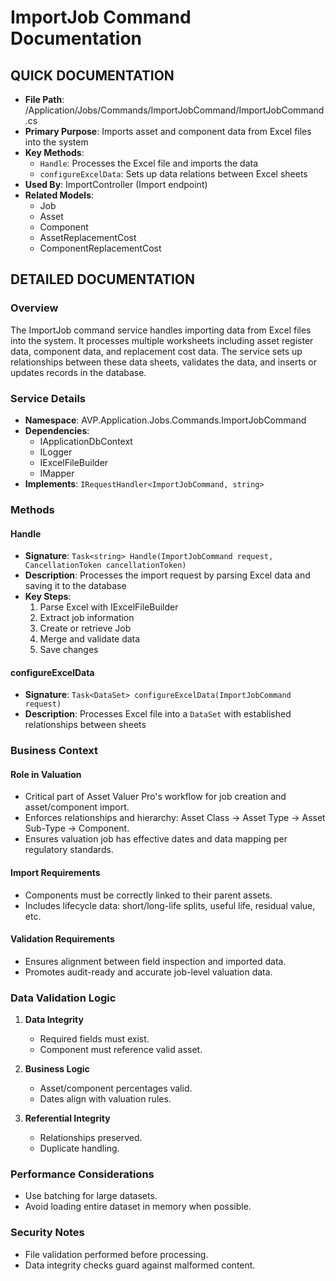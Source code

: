 # ImportJob Command Documentation

## QUICK DOCUMENTATION
- **File Path**: /Application/Jobs/Commands/ImportJobCommand/ImportJobCommand.cs
- **Primary Purpose**: Imports asset and component data from Excel files into the system
- **Key Methods**:
  - `Handle`: Processes the Excel file and imports the data
  - `configureExcelData`: Sets up data relations between Excel sheets
- **Used By**: ImportController (Import endpoint)
- **Related Models**:
  - Job
  - Asset
  - Component
  - AssetReplacementCost
  - ComponentReplacementCost

## DETAILED DOCUMENTATION

### Overview
The ImportJob command service handles importing data from Excel files into the system. It processes multiple worksheets including asset register data, component data, and replacement cost data. The service sets up relationships between these data sheets, validates the data, and inserts or updates records in the database.

### Service Details
- **Namespace**: AVP.Application.Jobs.Commands.ImportJobCommand
- **Dependencies**:
  - IApplicationDbContext
  - ILogger
  - IExcelFileBuilder
  - IMapper
- **Implements**: `IRequestHandler<ImportJobCommand, string>`

### Methods

#### Handle
- **Signature**: `Task<string> Handle(ImportJobCommand request, CancellationToken cancellationToken)`
- **Description**: Processes the import request by parsing Excel data and saving it to the database
- **Key Steps**:
  1. Parse Excel with IExcelFileBuilder
  2. Extract job information
  3. Create or retrieve Job
  4. Merge and validate data
  5. Save changes

#### configureExcelData
- **Signature**: `Task<DataSet> configureExcelData(ImportJobCommand request)`
- **Description**: Processes Excel file into a `DataSet` with established relationships between sheets

### Business Context

#### Role in Valuation
- Critical part of Asset Valuer Pro's workflow for job creation and asset/component import.
- Enforces relationships and hierarchy: Asset Class → Asset Type → Asset Sub-Type → Component.
- Ensures valuation job has effective dates and data mapping per regulatory standards.

#### Import Requirements
- Components must be correctly linked to their parent assets.
- Includes lifecycle data: short/long-life splits, useful life, residual value, etc.

#### Validation Requirements
- Ensures alignment between field inspection and imported data.
- Promotes audit-ready and accurate job-level valuation data.

### Data Validation Logic
1. **Data Integrity**
   - Required fields must exist.
   - Component must reference valid asset.

2. **Business Logic**
   - Asset/component percentages valid.
   - Dates align with valuation rules.

3. **Referential Integrity**
   - Relationships preserved.
   - Duplicate handling.

### Performance Considerations
- Use batching for large datasets.
- Avoid loading entire dataset in memory when possible.

### Security Notes
- File validation performed before processing.
- Data integrity checks guard against malformed content.

